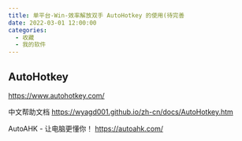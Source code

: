 ```yaml
---
title: 单平台-Win-效率解放双手 AutoHotkey 的使用(待完善
date: 2022-03-01 12:00:00
categories:
  - 收藏
  - 我的软件
---
```


## AutoHotkey

<https://www.autohotkey.com/>

中文帮助文档
<https://wyagd001.github.io/zh-cn/docs/AutoHotkey.htm>

AutoAHK - 让电脑更懂你！
<https://autoahk.com/>
